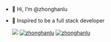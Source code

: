 - 👋 Hi, I’m @zhonghanlu
- 👀 Inspired to be a full stack developer </br>
 
    ![](https://komarev.com/ghpvc/?username=your-github-username)
[![zhonghanlu](https://github-readme-stats.vercel.app/api?username=zhonghanlu)](https://github.com/anuraghazra/github-readme-stats)
[![zhonghanlu](https://github-profile-trophy.vercel.app/?username=zhonghanlu)](https://github.com/ryo-ma/github-profile-trophy)
